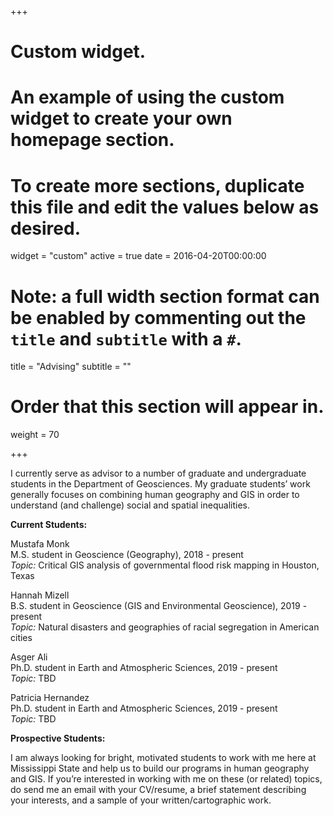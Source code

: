 +++
# Custom widget.
# An example of using the custom widget to create your own homepage section.
# To create more sections, duplicate this file and edit the values below as desired.
widget = "custom"
active = true
date = 2016-04-20T00:00:00

# Note: a full width section format can be enabled by commenting out the `title` and `subtitle` with a `#`.
title = "Advising"
subtitle = ""

# Order that this section will appear in.
weight = 70

+++

I currently serve as advisor to a number of graduate and undergraduate students in the Department of Geosciences. My graduate students’ work generally focuses on combining human geography and GIS in order to understand (and challenge) social and spatial inequalities. 

__Current Students:__

Mustafa Monk  
M.S. student in Geoscience (Geography), 2018 - present  
_Topic:_ Critical GIS analysis of governmental flood risk mapping in Houston, Texas

Hannah Mizell  
B.S. student in Geoscience (GIS and Environmental Geoscience), 2019 - present  
_Topic:_ Natural disasters and geographies of racial segregation in American cities

Asger Ali  
Ph.D. student in Earth and Atmospheric Sciences, 2019 - present  
_Topic:_ TBD

Patricia Hernandez  
Ph.D. student in Earth and Atmospheric Sciences, 2019 - present  
_Topic:_ TBD

__Prospective Students:__

I am always looking for bright, motivated students to work with me here at Mississippi State and help us to build our programs in human geography and GIS. If you’re interested in working with me on these (or related) topics, do send me an email with your CV/resume, a brief statement describing your interests, and a sample of your written/cartographic work.
